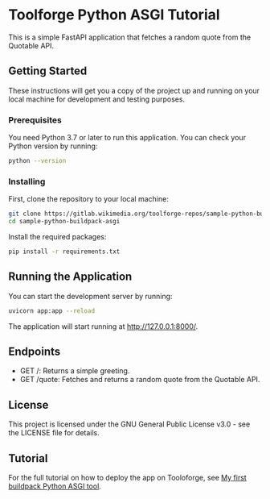 # Toolforge Python ASGI Tutorial

This is a simple FastAPI application that fetches a random quote from the Quotable API.

## Getting Started

These instructions will get you a copy of the project up and running on your local machine for development and testing purposes.

### Prerequisites

You need Python 3.7 or later to run this application. You can check your Python version by running:

```bash
python --version
```

### Installing

First, clone the repository to your local machine:

```bash
git clone https://gitlab.wikimedia.org/toolforge-repos/sample-python-buildpack-asgi.git
cd sample-python-buildpack-asgi
```

Install the required packages:

```bash
pip install -r requirements.txt
```

## Running the Application

You can start the development server by running:

```bash
uvicorn app:app --reload
```

The application will start running at <http://127.0.0.1:8000/>.

## Endpoints

- GET /: Returns a simple greeting.
- GET /quote: Fetches and returns a random quote from the Quotable API.

## License

This project is licensed under the GNU General Public License v3.0 - see the LICENSE file for details.

## Tutorial

For the full tutorial on how to deploy the app on Tooloforge, see [My first buildpack Python ASGI tool](https://wikitech.wikimedia.org/w/index.php?title=Help:Toolforge/Build_Service/My_first_Buildpack_Python_ASGI_tool).
